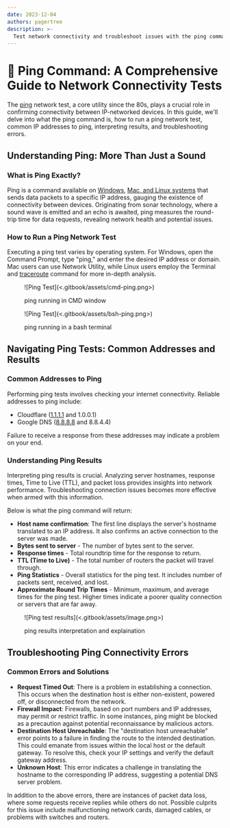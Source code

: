 ```yaml
---
date: 2023-12-04
authors: pagertree
description: >-
  Test network connectivity and troubleshoot issues with the ping command.
---
```


# 🔡 Ping Command: A Comprehensive Guide to Network Connectivity Tests

The [ping](https://linux.die.net/man/8/ping) network test, a core utility since the 80s, plays a crucial role in confirming connectivity between IP-networked devices. In this guide, we'll delve into what the ping command is, how to run a ping network test, common IP addresses to ping, interpreting results, and troubleshooting errors.

<!-- truncate -->

## Understanding Ping: More Than Just a Sound

### What is Ping Exactly?

Ping is a command available on [Windows](https://ss64.com/osx/ping.html), [Mac, and Linux systems](https://linux.die.net/man/8/ping) that sends data packets to a specific IP address, gauging the existence of connectivity between devices. Originating from sonar technology, where a sound wave is emitted and an echo is awaited, ping measures the round-trip time for data requests, revealing network health and potential issues.

### How to Run a Ping Network Test

Executing a ping test varies by operating system. For Windows, open the Command Prompt, type "ping," and enter the desired IP address or domain. Mac users can use Network Utility, while Linux users employ the Terminal and [traceroute](https://linux.die.net/man/8/traceroute) command for more in-depth analysis.

<figure>![Ping Test](<.gitbook/assets/cmd-ping.png>)<figcaption><p>ping running in CMD window</p></figcaption></figure>

<figure>![Ping Test](<.gitbook/assets/bsh-ping.png>)<figcaption><p>ping running in a bash terminal</p></figcaption></figure>

## Navigating Ping Tests: Common Addresses and Results

### **Common Addresses to Ping**

Performing ping tests involves checking your internet connectivity. Reliable addresses to ping include:

* Cloudflare ([1.1.1.1](https://1.1.1.1/) and 1.0.0.1)
* Google DNS ([8.8.8.8](https://8.8.8.8) and 8.8.4.4)

Failure to receive a response from these addresses may indicate a problem on your end.

### **Understanding Ping Results**

Interpreting ping results is crucial. Analyzing server hostnames, response times, Time to Live (TTL), and packet loss provides insights into network performance. Troubleshooting connection issues becomes more effective when armed with this information.

Below is what the ping command will return:

* **Host name confirmation**: The first line displays the server's hostname translated to an IP address. It also confirms an active connection to the server was made.
* **Bytes sent to server** - The number of bytes sent to the server.
* **Response times** - Total roundtrip time for the response to return.
* **TTL (Time to Live)** - The total number of routers the packet will travel through.
* **Ping Statistics** - Overall statistics for the ping test. It includes number of packets sent, received, and lost.
* **Approximate Round Trip Times** - Minimum, maximum, and average times for the ping test. Higher times indicate a poorer quality connection or servers that are far away.

<figure>![Ping test results](<.gitbook/assets/image.png>)<figcaption><p>ping results interpretation and explaination</p></figcaption></figure>

## Troubleshooting Ping Connectivity Errors

### **Common Errors and Solutions**

* **Request Timed Out**: There is a problem in establishing a connection. This occurs when the destination host is either non-existent, powered off, or disconnected from the network.
* **Firewall Impact**: Firewalls, based on port numbers and IP addresses, may permit or restrict traffic. In some instances, ping might be blocked as a precaution against potential reconnaissance by malicious actors.
* **Destination Host Unreachable**: The "destination host unreachable" error points to a failure in finding the route to the intended destination. This could emanate from issues within the local host or the default gateway. To resolve this, check your IP settings and verify the default gateway address.
* **Unknown Host**: This error indicates a challenge in translating the hostname to the corresponding IP address, suggesting a potential DNS server problem.

In addition to the above errors, there are instances of packet data loss, where some requests receive replies while others do not. Possible culprits for this issue include malfunctioning network cards, damaged cables, or problems with switches and routers.

